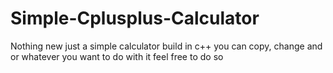 # Simple-Cplusplus-Calculator
Nothing new just a simple calculator build in c++ 
you can copy, change and or whatever you want to do with it feel free to do so
